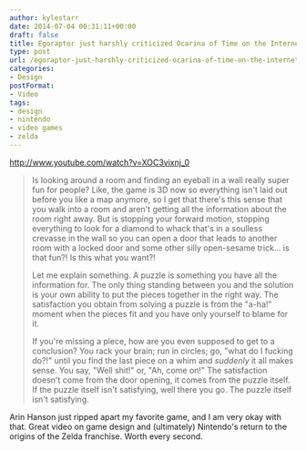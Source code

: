 ```yaml
---
author: kylestarr
date: 2014-07-04 00:31:11+00:00
draft: false
title: Egoraptor just harshly criticized Ocarina of Time on the Internet
type: post
url: /egoraptor-just-harshly-criticized-ocarina-of-time-on-the-internet/
categories:
- Design
postFormat:
- Video
tags:
- design
- nintendo
- video games
- zelda
---
```


http://www.youtube.com/watch?v=XOC3vixnj_0


<blockquote>Is looking around a room and finding an eyeball in a wall really super fun for people? Like, the game is 3D now so everything isn't laid out before you like a map anymore, so I get that there's this sense that you walk into a room and aren't getting all the information about the room right away. But is stopping your forward motion, stopping everything to look for a diamond to whack that's in a soulless crevasse in the wall so you can open a door that leads to another room with a locked door and some other silly open-sesame trick... is that fun?! Is this what you want?!

Let me explain something. A puzzle is something you have all the information for. The only thing standing between you and the solution is your own ability to put the pieces together in the right way. The satisfaction you obtain from solving a puzzle is from the "a-ha!" moment when the pieces fit and you have only yourself to blame for it.

If you're missing a piece, how are you even supposed to get to a conclusion? You rack your brain; run in circles; go, "what do I fucking do?!" until you find the last piece on a whim and _suddenly_ it all makes sense. You say, "Well shit!" or, "Ah, come on!" The satisfaction doesn't come from the door opening, it comes from the puzzle itself. If the puzzle itself isn't satisfying, well there you go. The puzzle itself isn't satisfying.</blockquote>


Arin Hanson just ripped apart my favorite game, and I am very okay with that. Great video on game design and (ultimately) Nintendo's return to the origins of the Zelda franchise. Worth every second.
